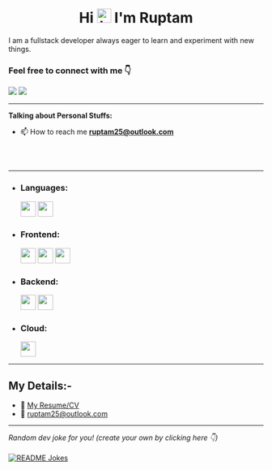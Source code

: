 <h1 align="center">Hi  <img src="https://user-images.githubusercontent.com/1303154/88677602-1635ba80-d120-11ea-84d8-d263ba5fc3c0.gif" width="28px" alt="hi"> I'm Ruptam</h1>

I am a fullstack developer always eager to learn and experiment with new things.


<h3 >Feel free to connect with me 👇</h3>

<a href="mailto:ruptam25@outlook.com"><img src="https://img.shields.io/badge/Gmail-D14836?style=for-the-badge&logo=gmail&logoColor=white"></a>
<a href="https://www.linkedin.com/in/ruptamsadhukhan/" target="_blank" ><img src="https://img.shields.io/badge/LinkedIn-0077B5?style=for-the-badge&logo=linkedin&logoColor=white"></a>

 
<hr>



**Talking about Personal Stuffs:**


<!-- - 🌐 Visit my website to know more about me: [ruptamsadhukhan](https://www.ruptamsadhukhan.com/) -->
- 📫 How to reach me **ruptam25@outlook.com**




<br>

<br>  
<hr>



<p align="center"> 
</p>

- ### Languages:
  
  <img height="30" src="https://img.shields.io/badge/Java-blue.svg">
  <img height="30" src="https://img.shields.io/badge/JavaScript-323330?style=for-the-badge&logo=javascript&logoColor=F7DF1E">
  
  

- ### Frontend:

  <img height="30" src="https://img.shields.io/badge/HTML-5-blue.svg">
  <img height="30" src="https://img.shields.io/badge/CSS-3-green.svg">
  <img height="30" src="https://img.shields.io/badge/React-20232A?style=for-the-badge&logo=react&logoColor=61DAFB">
  

- ### Backend:
  <img height="30" src="https://img.shields.io/badge/Spring_Boot-green.svg">
  <img height="30" src="https://img.shields.io/badge/Microservices-blue.svg">
  

    
- ### Cloud:
    <img height="30" src="https://img.shields.io/badge/Amazon_AWS-232F3E?style=for-the-badge&logo=amazon-aws&logoColor=white">
    

<hr>


## My Details:-

- :paperclip: [My Resume/CV]()
- :email: ruptam25@outlook.com

<hr>




<i>Random dev joke for you! (create your own by clicking here 👇)</i><br>
<br>
<a href="https://readme-jokes.vercel.app"><img align="center" src="https://readme-jokes.vercel.app/api?bgColor=%23073b4c&textColor=%2306d6a0&aColor=%2306d6a0&borderColor=%2306d6a0" alt="README Jokes"></a>
